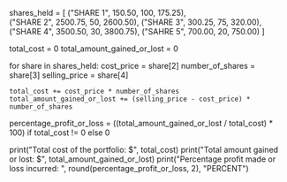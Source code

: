 shares_held = [
    ("SHARE 1",  150.50, 100, 175.25),  
    ("SHARE 2",  2500.75, 50, 2600.50),
    ("SHARE 3",  300.25, 75, 320.00),
    ("SHARE 4",  3500.50, 30, 3800.75),
    ("SAHRE 5",   700.00, 20, 750.00)
]

total_cost = 0
total_amount_gained_or_lost = 0

for share in shares_held:
    cost_price = share[2]
    number_of_shares = share[3]
    selling_price = share[4]

    total_cost += cost_price * number_of_shares
    total_amount_gained_or_lost += (selling_price - cost_price) * number_of_shares

percentage_profit_or_loss = ((total_amount_gained_or_lost / total_cost) * 100) if total_cost != 0 else 0

print("Total cost of the portfolio: $", total_cost)
print("Total amount gained or lost: $", total_amount_gained_or_lost)
print("Percentage profit made or loss incurred: ", round(percentage_profit_or_loss, 2), "PERCENT")

